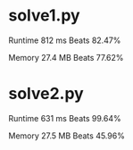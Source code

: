 # solve1.py

Runtime 812 ms Beats 82.47%

Memory 27.4 MB Beats 77.62%

# solve2.py

Runtime 631 ms Beats 99.64%

Memory 27.5 MB Beats 45.96%
